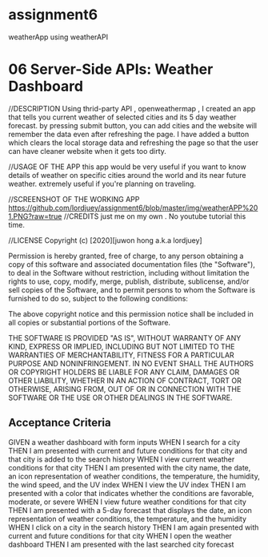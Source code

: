 # assignment6

weatherApp using weatherAPI

# 06 Server-Side APIs: Weather Dashboard

//DESCRIPTION
Using thrid-party API , openweathermap , I created an app that tells you current weather of selected cities and its 5 day weather forecast.
by pressing submit button, you can add cities and the website will remember the data even after refreshing the page.
I have added a button which clears the local storage data and refreshing the page so that the user can have cleaner website when it gets too dirty.

//USAGE OF THE APP
this app would be very useful if you want to know details of weather on specific cities around the world and its near future weather.
extremely useful if you're planning on traveling.

//SCREENSHOT OF THE WORKING APP
https://github.com/lordjuey/assignment6/blob/master/img/weatherAPP%201.PNG?raw=true
//CREDITS
just me on my own . No youtube tutorial this time.

//LICENSE
Copyright (c) [2020][juwon hong a.k.a lordjuey]

Permission is hereby granted, free of charge, to any person obtaining a copy
of this software and associated documentation files (the "Software"), to deal
in the Software without restriction, including without limitation the rights
to use, copy, modify, merge, publish, distribute, sublicense, and/or sell
copies of the Software, and to permit persons to whom the Software is
furnished to do so, subject to the following conditions:

The above copyright notice and this permission notice shall be included in all
copies or substantial portions of the Software.

THE SOFTWARE IS PROVIDED "AS IS", WITHOUT WARRANTY OF ANY KIND, EXPRESS OR
IMPLIED, INCLUDING BUT NOT LIMITED TO THE WARRANTIES OF MERCHANTABILITY,
FITNESS FOR A PARTICULAR PURPOSE AND NONINFRINGEMENT. IN NO EVENT SHALL THE
AUTHORS OR COPYRIGHT HOLDERS BE LIABLE FOR ANY CLAIM, DAMAGES OR OTHER
LIABILITY, WHETHER IN AN ACTION OF CONTRACT, TORT OR OTHERWISE, ARISING FROM,
OUT OF OR IN CONNECTION WITH THE SOFTWARE OR THE USE OR OTHER DEALINGS IN THE
SOFTWARE.

## Acceptance Criteria

GIVEN a weather dashboard with form inputs
WHEN I search for a city
THEN I am presented with current and future conditions for that city and that city is added to the search history
WHEN I view current weather conditions for that city
THEN I am presented with the city name, the date, an icon representation of weather conditions, the temperature, the humidity, the wind speed, and the UV index
WHEN I view the UV index
THEN I am presented with a color that indicates whether the conditions are favorable, moderate, or severe
WHEN I view future weather conditions for that city
THEN I am presented with a 5-day forecast that displays the date, an icon representation of weather conditions, the temperature, and the humidity
WHEN I click on a city in the search history
THEN I am again presented with current and future conditions for that city
WHEN I open the weather dashboard
THEN I am presented with the last searched city forecast
